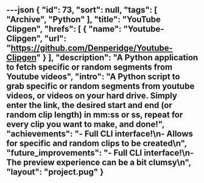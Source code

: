 ---json
{
  "id": 73,
  "sort": null,
  "tags": [
    "Archive",
    "Python"
  ],
  "title": "YouTube Clipgen",
  "hrefs": [
    {
      "name": "Youtube-Clipgen",
      "url": "https://github.com/Denperidge/Youtube-Clipgen"
    }
  ],
  "description": "A Python application to fetch specific or random segments from Youtube videos",
  "intro": "A Python script to grab specific or random segments from youtube videos, or videos on your hard drive. Simply enter the link, the desired start and end (or random clip length) in mm:ss or ss, repeat for every clip you want to make, and done!",
  "achievements": "- Full CLI interface!\n- Allows for specific and random clips to be created\n",
  "future_improvements": "- Full CLI interface!\n- The preview experience can be a bit clumsy\n",
  "layout": "project.pug"
}
---